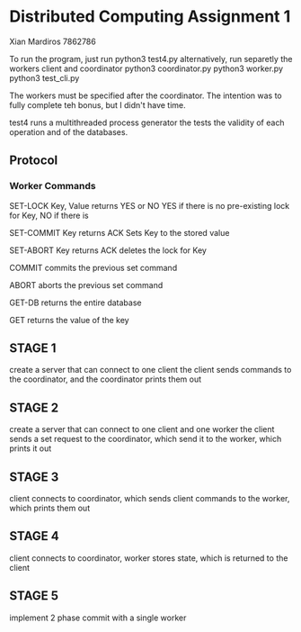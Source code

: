 
# Distributed Computing Assignment 1
Xian Mardiros
7862786

To run the program, just run python3 test4.py <port>
alternatively, run separetly the workers client and coordinator
python3 coordinator.py <port>
python3 worker.py
python3 test_cli.py <port>

The workers must be specified after the coordinator. The intention was to fully complete teh bonus, but I didn't have time.

test4 runs a multithreaded process generator the tests the validity of each operation and of the databases.

## Protocol

### Worker Commands
SET-LOCK Key, Value
returns YES or NO
YES if there is no pre-existing lock for Key, NO if there is

SET-COMMIT Key
returns ACK
Sets Key to the stored value

SET-ABORT Key
returns ACK
deletes the lock for Key


COMMIT 
commits the previous set command

ABORT
aborts the previous set command

GET-DB
returns the entire database

GET
returns the value of the key

## STAGE 1

create a server that can connect to one client
the client sends commands to the coordinator, and the coordinator prints them out

## STAGE 2

create a server that can connect to one client and one worker
the client sends a set request to the coordinator, which send it to the worker, which prints it out

## STAGE 3

client connects to coordinator, which sends client commands to the worker, which prints them out

## STAGE 4

client connects to coordinator, worker stores state, which is returned to the client

## STAGE 5

implement 2 phase commit with a single worker
